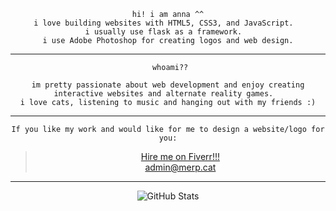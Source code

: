 
<div align="center">

```
hi! i am anna ^^
i love building websites with HTML5, CSS3, and JavaScript.  
i usually use flask as a framework.  
i use Adobe Photoshop for creating logos and web design.
```

---
```
 whoami??

im pretty passionate about web development and enjoy creating interactive websites and alternate reality games.  
i love cats, listening to music and hanging out with my friends :)
```

---

```
If you like my work and would like for me to design a website/logo for you:
```
> [Hire me on Fiverr!!!](https://fiverr.com/meepcat)  
> [admin@merp.cat](mailto:admin@merp.cat)

---

![GitHub Stats](https://github-readme-stats.vercel.app/api?username=merpcat&show_icons=true&theme=dark)

</div>

